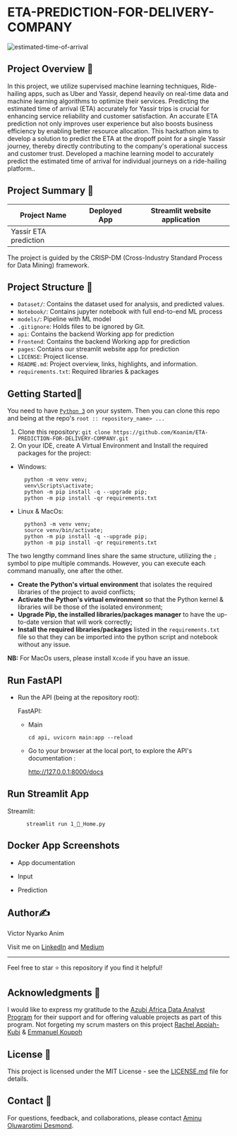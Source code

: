 # ETA-PREDICTION-FOR-DELIVERY-COMPANY
![estimated-time-of-arrival](https://github.com/user-attachments/assets/4f3a989b-7b55-4c96-ad68-f5258a964bed)

## Project Overview 📖

In this project, we utilize supervised machine learning techniques, Ride-hailing apps, such as Uber and Yassir, depend heavily on real-time data and machine learning algorithms to optimize their services. Predicting the estimated time of arrival (ETA) accurately for Yassir trips is crucial for enhancing service reliability and customer satisfaction. An accurate ETA prediction not only improves user experience but also boosts business efficiency by enabling better resource allocation. This hackathon aims to develop a solution to predict the ETA at the dropoff point for a single Yassir journey, thereby directly contributing to the company's operational success and customer trust.
Developed a machine learning model to accurately predict the estimated time of arrival for individual journeys on a ride-hailing platform..

## Project Summary 📄

| Project Name | Deployed App | Streamlit website application |
|------|------|-------------------|
| Yassir ETA prediction |  | 

The project is guided by the CRISP-DM (Cross-Industry Standard Process for Data Mining) framework.

## Project Structure 📂

- `Dataset/`: Contains the dataset used for analysis, and predicted values.
- `Notebook/`: Contains jupyter notebook with full end-to-end ML process
- `models/`: Pipeline with ML model
- `.gitignore`: Holds files to be ignored by Git.
- `api`: Contains the backend Working app for prediction
- `Frontend`: Contains the backend Working app for prediction
- `pages`: Contains our streamlit website app for prediction
- `LICENSE`: Project license.
- `README.md`: Project overview, links, highlights, and information.
- `requirements.txt`: Required libraries & packages

## Getting Started🏁

You need to have [`Python 3`](https://www.python.org/) on your system. Then you can clone this repo and being at the repo's `root :: repository_name> ...`

1. Clone this repository: `git clone https://github.com/Koanim/ETA-PREDICTION-FOR-DELIVERY-COMPANY.git`
2. On your IDE, create A Virtual Environment and Install the required packages for the project:

- Windows:
        
        python -m venv venv; 
        venv\Scripts\activate; 
        python -m pip install -q --upgrade pip; 
        python -m pip install -qr requirements.txt  

- Linux & MacOs:
        
        python3 -m venv venv; 
        source venv/bin/activate; 
        python -m pip install -q --upgrade pip; 
        python -m pip install -qr requirements.txt  

The two lengthy command lines share the same structure, utilizing the ` ; ` symbol to pipe multiple commands. However, you can execute each command manually, one after the other.

- **Create the Python's virtual environment** that isolates the required libraries of the project to avoid conflicts;
- **Activate the Python's virtual environment** so that the Python kernel & libraries will be those of the isolated environment;
- **Upgrade Pip, the installed libraries/packages manager** to have the up-to-date version that will work correctly;
- **Install the required libraries/packages** listed in the `requirements.txt` file so that they can be imported into the python script and notebook without any issue.

**NB:** For MacOs users, please install `Xcode` if you have an issue.

## Run FastAPI

- Run the API (being at the repository root):
        
  FastAPI:
    
    - Main

          cd api, uvicorn main:app --reload 

    <!-- - ETA prediction

          cd api, uvicorn mainp:app --reload  -->


  - Go to your browser at the local port, to explore the API's documentation :
        
      http://127.0.0.1:8000/docs


## Run Streamlit App
        
  Streamlit:
  
          streamlit run 1_💒_Home.py 

## Docker App Screenshots

- App documentation


- Input


- Prediction


## Author✍️

Victor Nyarko Anim

Visit me on [LinkedIn](https://www.linkedin.com/in/victor-anim-83115818/) and [Medium](https://medium.com/@victor.nyarko)



---

Feel free to star ⭐ this repository if you find it helpful!


## Acknowledgments 🙏

I would like to express my gratitude to the [Azubi Africa Data Analyst Program](https://www.azubiafrica.org/data-analytics) for their support and for offering valuable projects as part of this program. Not forgeting my scrum masters on this project [Rachel Appiah-Kubi](https://www.linkedin.com/in/racheal-appiah-kubi/) & [Emmanuel Koupoh](https://github.com/eaedk)

## License 📜

This project is licensed under the MIT License - see the [LICENSE.md](LICENSE.md) file for details.

## Contact 📧

For questions, feedback, and collaborations, please contact [Aminu Oluwarotimi Desmond](aminuoluwarotimi@gmail.com).











